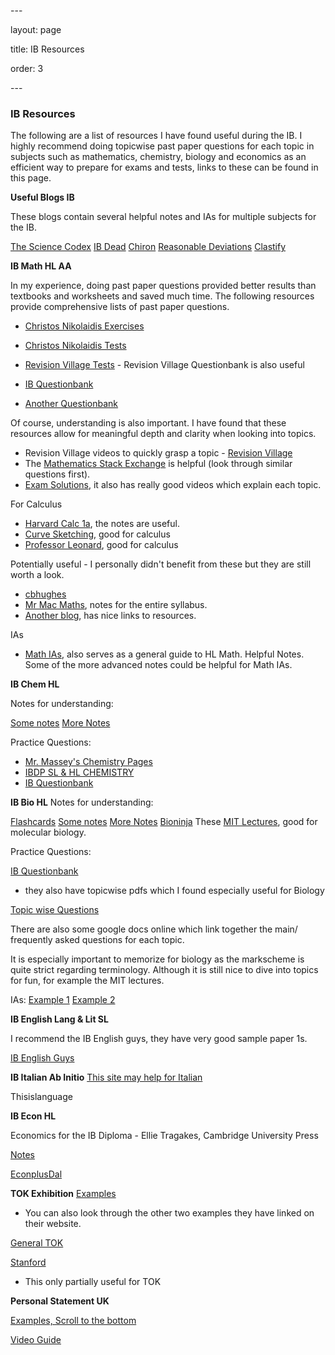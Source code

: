 \---

layout: page

title: IB Resources

order: 3

\---

### IB Resources 

The following are a list of resources I have found useful during the IB. I highly recommend doing topicwise past paper questions for each topic in subjects such as mathematics, chemistry, biology and economics as an efficient way to prepare for exams and tests, links to these can be found in this page. 

 

**Useful Blogs IB**

These blogs contain several helpful notes and IAs for multiple subjects for the IB.

[The Science Codex](https://thesciencecodex.wordpress.com/ib-biology-notes/) 
[IB Dead](https://ib-dead.weebly.com/ib-chemistry.html)
[Chiron](https://yuvalamichay.wordpress.com/)
[Reasonable Deviations](https://reasonabledeviations.com/Notes/)
[Clastify](https://www.clastify.com/) 



**IB Math HL AA**

In my experience, doing past paper questions provided better results than textbooks and worksheets and saved much time. The following resources provide comprehensive lists of past paper questions.  

- [Christos Nikolaidis Exercises](https://www.christosnikolaidis.com/en/maa-exercise/)


- [Christos Nikolaidis Tests](https://www.christosnikolaidis.com/en/maa-tests/)
- [Revision Village Tests](https://www.revisionvillage.com/ib-math-analysis-and-approaches-hl/practice-exams/) - Revision Village Questionbank is also useful 
- [IB Questionbank](https://www.ibdocuments.com/IB%20QUESTIONBANKS/4.%20Fourth%20Edition/questionbank.ibo.org/en/teachers/00000/questionbanks/7-dp-mathematics-hl/syllabus_sections.html)
- [Another Questionbank](https://ibtaskmaker.com/maker.php)

Of course, understanding is also important. I have found that these resources allow for meaningful depth and clarity when looking into topics. 

- Revision Village videos to quickly grasp a topic - [Revision Village](https://www.revisionvillage.com/)
- The [Mathematics Stack Exchange](https://math.stackexchange.com/) is helpful (look through similar questions first).
- [Exam Solutions](https://www.examsolutions.net/international-exams/international-baccalaureate/higher-level/), it also has really good videos which explain each topic.

For Calculus

- [Harvard Calc 1a](http://people.math.harvard.edu/~knill/teaching/math1a2020/), the notes are useful.
- [Curve Sketching](http://pi.math.cornell.edu/~goldberg/Math1110/Curves.pdf), good for calculus
- [Professor Leonard](https://www.youtube.com/channel/UCoHhuummRZaIVX7bD4t2czg), good for calculus

Potentially useful - I personally didn't benefit from these but they are still worth a look. 

- [cbhughes](https://sites.google.com/view/cbhughesmath/ib-aa-hl)
- [Mr Mac Maths](https://www.mrmacmaths.com/calculus), notes for the entire syllabus.
- [Another blog](https://ib-dead.weebly.com/ib-math.html), has nice links to resources.

IAs

- [Math IAs](https://ibmathsresources.com/maths-ia-maths-exploration-topics/), also serves as a general guide to HL Math. Helpful Notes. Some of the more advanced notes could be helpful for Math IAs.





**IB Chem HL**

Notes for understanding:

[Some notes](https://ib-dead.weebly.com/ib-chemistry.html)
[More Notes](https://thesciencecodex.wordpress.com/ib-chemistry/)

Practice Questions:

- [Mr. Massey's Chemistry Pages](https://masseychem.weebly.com/ib-review-answer-keys.html)
- [IBDP SL & HL CHEMISTRY](https://sites.google.com/a/nisbah.com/chemistry/IBDP-Chemistry/dp-chemistry)
- [IB Questionbank](https://www.ibdocuments.com/IB%20QUESTIONBANKS/4.%20Fourth%20Edition/questionbank.ibo.org/en/teachers/00000/questionbanks/45-dp-chemistry/syllabus_sections.html) 





**IB Bio HL**
Notes for understanding:

[Flashcards](https://www.brainscape.com/packs/ib-biology-hl-10427849)
[Some notes](https://ib-dead.weebly.com/ib-biology.html)
[More Notes](https://thesciencecodex.wordpress.com/ib-biology-notes/)
[Bioninja](http://bioninja.com.au/)
These [MIT Lectures](https://ocw.mit.edu/courses/biology/7-01sc-fundamentals-of-biology-fall-2011/molecular-biology/dna-structure-classic-experiments/), good for molecular biology.  

Practice Questions:

[IB Questionbank](https://www.ibdocuments.com/IB%20QUESTIONBANKS/4.%20Fourth%20Edition/questionbank.ibo.org/en/teachers/00000/questionbanks/43-dp-biology/syllabus_sections.html)

- they also have topicwise pdfs which I found especially useful for Biology

[Topic wise Questions](https://sites.google.com/a/canacad.ac.jp/sl-hl-1-biology-4-ferguson/previous-essay-questions)

There are also some google docs online which link together the main/ frequently asked questions for each topic. 

It is especially important to memorize for biology as the markscheme is quite strict regarding terminology. Although it is still nice to dive into topics for fun, for example the MIT lectures. 

IAs: 
[Example 1](https://thesciencecodex.wordpress.com/hl-biology-ia-2324/)
[Example 2](https://yuvalamichay.files.wordpress.com/2020/08/biology-higher-level-internal-assessment-may-2020.pdf)



**IB English Lang & Lit SL**

I recommend the IB English guys, they have very good sample paper 1s. 

[IB English Guys](https://ibenglishguys.com/)



**IB Italian Ab Initio**
[This site may help for Italian](https://ibitalianabinitio.wordpress.com/)

Thisislanguage



**IB Econ HL**

Economics for the IB Diploma - Ellie Tragakes, Cambridge University Press

[Notes](https://www.blitznotes.org/ib/economics)

[EconplusDal](https://www.youtube.com/c/EconplusDal1)



**TOK Exhibition**
[Examples](https://www.themantic-education.com/ibtok/2021/03/10/tok-exhibition-sample-3/)

- You can also look through the other two examples they have linked on their website.   

[General TOK](https://web.archive.org/web/20201127044757/https://mytok.blog/2020/02/20/ct-the-exhibition-a-glossary-of-prompts/)

[Stanford](https://plato.stanford.edu/entries/reliabilism/)
- This only partially useful for TOK   




**Personal Statement UK**

[Examples, Scroll to the bottom](https://www.jesusoxfordjcr.com/useful-application-resources)

[Video Guide](https://www.youtube.com/watch?v=955Z7n2L_C0)



